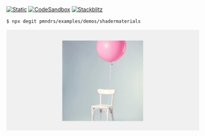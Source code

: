 [![Static](https://img.shields.io/badge/demo-%23646CFF.svg?logo=html5&logoColor=white)](https://pmndrs.github.io/examples/shadermaterials)
[![CodeSandbox](https://img.shields.io/badge/codesandbox-040404?logo=codesandbox&logoColor=DBDBDB)](https://codesandbox.io/s/github/pmndrs/examples/tree/main/demos/shadermaterials)
[![Stackblitz](https://img.shields.io/badge/stackblitz-fff?logo=Stackblitz&logoColor=1389FD)](https://stackblitz.com/github/pmndrs/examples/tree/main/demos/shadermaterials)

```sh
$ npx degit pmndrs/examples/demos/shadermaterials
```

![](thumbnail.webp)
